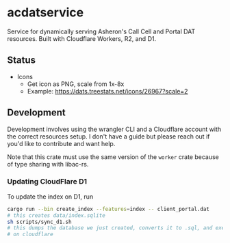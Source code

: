 # acdatservice

Service for dynamically serving Asheron's Call Cell and Portal DAT resources.
Built with Cloudflare Workers, R2, and D1.

## Status

- Icons
  - Get icon as PNG, scale from 1x-8x
  - Example: <https://dats.treestats.net/icons/26967?scale=2>

## Development

Development involves using the wrangler CLI and a Cloudflare account with the correct resources setup.
I don't have a guide but please reach out if you'd like to contribute and want help.

Note that this crate must use the same version of the `worker` crate because of type sharing with libac-rs.

### Updating CloudFlare D1

To update the index on D1, run

```sh
cargo run --bin create_index --features=index -- client_portal.dat
# this creates data/index.sqlite
sh scripts/sync_d1.sh
# this dumps the database we just created, converts it to .sql, and executes
# on cloudflare
```
